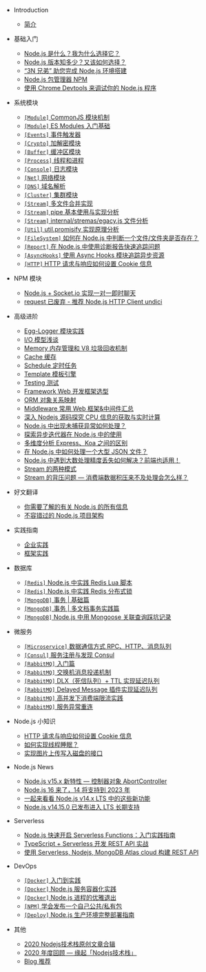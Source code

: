 - Introduction
    - [简介](README.md)

- 基础入门
    - [Node.js 是什么？我为什么选择它？](/nodejs/base/what-is-nodejs.md)
    - [Node.js 版本知多少？又该如何选择？](/nodejs/base/release.md)
    - [“3N 兄弟” 助您完成 Node.js 环境搭建](/nodejs/base/install.md)
    - [Node.js 包管理器 NPM](/nodejs/base/npm.md)
    - [使用 Chrome Devtools 来调试你的 Node.js 程序](/nodejs/base/debug-nodejs-with-chrome-devtools.md)

- 系统模块
    - [`[Module]` CommonJS 模块机制](/nodejs/module.md)
    - [`[Module]` ES Modules 入门基础](/nodejs/modules/esm.md)
    - [`[Events]` 事件触发器](/nodejs/events.md)
    - [`[Crypto]` 加解密模块](/nodejs/crypto.md)
    - [`[Buffer]` 缓冲区模块](/nodejs/buffer.md)
    - [`[Process]` 线程和进程](/nodejs/process-threads.md)
    - [`[Console]` 日志模块](/nodejs/console.md)
    - [`[Net]` 网络模块](/nodejs/net.md)
    - [`[DNS]` 域名解析](/nodejs/dns.md)
    - [`[Cluster]` 集群模块](/nodejs/cluster-base.md)
    - [`[Stream]` 多文件合并实现](/nodejs/modules/stream-mutil-file-merge.md)
    - [`[Stream]` pipe 基本使用与实现分析](/nodejs/modules/stream-pipe.md)
    - [`[Stream]` internal/stremas/egacy.js 文件分析](/nodejs/modules/stream-lib-internal-stremas-legacy.md)
    - [`[Util]` util.promisify 实现原理分析](/nodejs/modules/util-promisify.md)
    - [`[FileSystem]` 如何在 Node.js 中判断一个文件/文件夹是否存在？](/nodejs/modules/fs-file-exists-check.md)
    - [`[Report]` 在 Node.js 中使用诊断报告快速追踪问题](/nodejs/modules/report.md)
    - [`[AsyncHooks]` 使用 Async Hooks 模块追踪异步资源](/nodejs/modules/async-hooks.md)
    - [`[HTTP]` HTTP 请求与响应如何设置 Cookie 信息](/nodejs/modules/http-set-cookies.md)

- NPM 模块
    - [Node.js + Socket.io 实现一对一即时聊天](/nodejs/npm/private-chat-socketio.md)
    - [request 已废弃 - 推荐 Node.js HTTP Client undici](/nodejs/npm/undici.md)

- 高级进阶
    - [Egg-Logger 模块实践](/nodejs/logger.md)
    - [I/O 模型浅谈](/nodejs/IO.md)
    - [Memory 内存管理和 V8 垃圾回收机制](/nodejs/memory.md)
    - [Cache 缓存](/nodejs/cache.md#缓存)
    - [Schedule 定时任务](/nodejs/schedule.md#定时任务)
    - [Template 模板引擎](/nodejs/template.md#模板引擎)
    - [Testing 测试](/nodejs/test.md)
    - [Framework Web 开发框架选型](/nodejs/framework.md#框架)
    - [ORM 对象关系映射](/nodejs/orm.md#ORM)
    - [Middleware 常用 Web 框架&中间件汇总](/nodejs/middleware.md)
    - [深入 Nodejs 源码探究 CPU 信息的获取与实时计算](nodejs/modules/os-cpu-usage.md)
    - [Node.js 中出现未捕获异常如何处理？](/nodejs/advanced/uncaugh-exception.md)
    - [探索异步迭代器在 Node.js 中的使用](/nodejs/advanced/asynciterator-in-nodejs.md)
    - [多维度分析 Express、Koa 之间的区别](/nodejs/base/express-vs-koa.md)
    - [在 Node.js 中如何处理一个大型 JSON 文件？](/nodejs/advanced/json-stream.md)
    - [Node.js 中遇到大数处理精度丢失如何解决？前端也适用！](/nodejs/advanced/floating-point-number-float-bigint-question.md)
    - [Stream 的两种模式](/nodejs/advanced/stream-object-mode-and-flow-mode.md)
    - [Stream 的背压问题 — 消费端数据积压来不及处理会怎么样？](/nodejs/advanced/stream-back-pressure.md)

- 好文翻译
    - [你需要了解的有关 Node.js 的所有信息](/nodejs/translate/everything-you-need-to-know-about-node-js-lnc.md)
    - [不容错过的 Node.js 项目架构](/nodejs/translate/bulletproof-node.js-project-architecture.md)

- 实践指南
    - [企业实践](/nodejs/practice/enterprise.md)
    - [框架实践](/nodejs/practice/frame.md)

- 数据库
    - [`[Redis]` Node.js 中实践 Redis Lua 脚本](/database/redis-lua.md)
    - [`[Redis]` Node.js 中实践 Redis 分布式锁](/database/redis-lock.md)
    - [`[MongoDB]` 事务 | 基础篇](/database/mongodb-transactions.md)
    - [`[MongoDB]` 事务 | 多文档事务实践篇](/database/mongodb-transactions-pratice.md)
    - [`[MongoDB]` Node.js 中用 Mongoose 关联查询踩坑记录](/database/mongoose-populate.md)

- 微服务
    - [`[Microservice]` 数据通信方式 RPC、HTTP、消息队列](/microservice/data-communication.md)
    - [`[Consul]` 服务注册与发现 Consul](/microservice/consul.md)
    - [`[RabbitMQ]` 入门篇](/microservice/rabbitmq-base.md)
    - [`[RabbitMQ]` 交换机消息投递机制](/microservice/rabbitmq-exchange.md)
    - [`[RabbitMQ]` DLX（死信队列）+ TTL 实现延迟队列](/microservice/rabbitmq-schedule.md)
    - [`[RabbitMQ]` Delayed Message 插件实现延迟队列](/microservice/rabbitmq-delayed-message-exchange.md)
    - [`[RabbitMQ]` 高并发下消费端限流实践](/microservice/rabbitmq-prefetch.md)
    - [`[RabbitMQ]` 服务异常重连](/microservice/rabbitmq-reconnecting.md)

- Node.js 小知识
    - [HTTP 请求与响应如何设置 Cookie 信息]()
    - [如何实现线程睡眠？](/nodejs/tips/sleep.md)
    - [实现图片上传写入磁盘的接口](/nodejs/tips/upload-picture.md)

- Node.js News
    - [Node.js v15.x 新特性 — 控制器对象 AbortController]()
    - [Node.js 16 来了，14 将支持到 2023 年]()
    - [一起来看看 Node.js v14.x LTS 中的这些新功能](/nodejs/version/node-v14-feature.md)
    - [Node.js v14.15.0 已发布进入 LTS 长期支持](/nodejs/version/node-v14.15.0-lts-intro.md)

- Serverless
    - [Node.js 快速开启 Serverless Functions：入门实践指南](/serverless/serverless-functions-using-node-and-aws.md)
    - [TypeScript + Serverless 开发 REST API 实战](https://github.com/qufei1993/aws-node-rest-api-typescript/blob/master/intro-zh.md)
    - [使用 Serverless, Nodejs, MongoDB Atlas cloud 构建 REST API](/serverless/node-mongodb-altas-serverless-api.md)

- DevOps
    - [`[Docker]` 入门到实践](/devops/docker-base.md)
    - [`[Docker]` Node.js 服务容器化实践](/devops/docker-nodejs.md)
    - [`[Docker]` Node.js 进程的优雅退出](/devops/docker-build-nodejs-smooth-program.md)
    - [`[NPM]` 学会发布一个自己公共/私有包](/devops/npm-deploy.md)
    - [`[Deploy]` Node.js 生产环境完整部署指南](/devops/node-deploy.md)

* 其他

    - [2020 Nodejs技术栈原创文章合辑](/other/2020-noderoadmap-original-compilation.md)
    - [2020 年度回顾 — 缘起「Nodejs技术栈」](/other/may-2020-review.md)
    - [Blog 推荐](/other/blog.md)